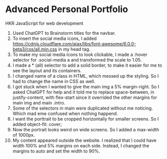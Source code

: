 # Advanced Personal Portfolio
 HKR JavaScript for web development
1. Used ChatGPT to Brainstorm titles for the navbar.
2. To insert the social media icons, I added https://cdnjs.cloudflare.com/ajax/libs/font-awesome/6.0.0-beta3/css/all.min.css in my head tag. 
3. To make my social media icons to look clickable, I made a :hover selector for .social-media a and transformed the scale to 1.05.
4. I made a * (all) selector to add a solid border, to make it easier for me to see the layout and its containers.
5. I changed name of a class in HTML, which messed up the styling. So I had to change the name in CSS as well. 
6. I got stuck when I wanted to give the main img a 5% margin-right. So I asked ChatGPT for help and it told me to replace space-between, in justify-content, with flex-start since it overrided the other margins for main img and main .intro.
7. Some of the selectors in main were duplicated without me noticing. Which mad eme confused when nothing happend.
8. I want the porttrait to be cropped horizontally for smaller screens. So I added object-fit: cover;
9. Now the portrait looks weird on wide screens. So I added a max-width of 1000px.
10. My content appeared outside the website. I realized that I could have width 100% and 5% margins on each side. Instead, I changed the margins to auto and set the width to 90%.